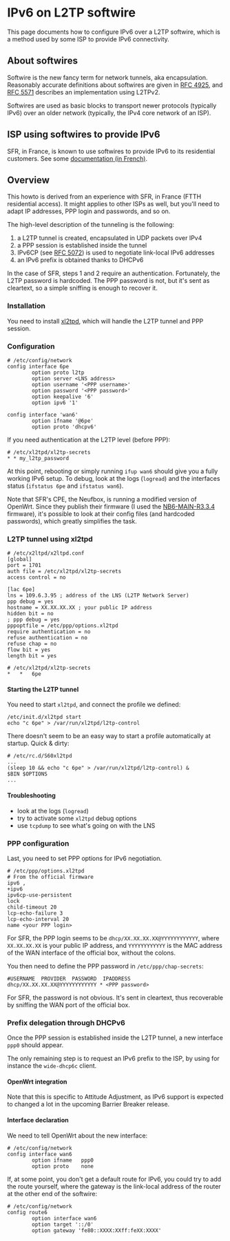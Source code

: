 # IPv6 on L2TP softwire

This page documents how to configure IPv6 over a L2TP softwire, which is a method used by some ISP to provide IPv6 connectivity.

## About softwires

Softwire is the new fancy term for network tunnels, aka encapsulation. Reasonably accurate definitions about softwires are given in [RFC 4925](http://tools.ietf.org/html/rfc4925 "http://tools.ietf.org/html/rfc4925"), and [RFC 5571](http://tools.ietf.org/html/rfc5571 "http://tools.ietf.org/html/rfc5571") describes an implementation using L2TPv2.

Softwires are used as basic blocks to transport newer protocols (typically IPv6) over an older network (typically, the IPv4 core network of an ISP).

## ISP using softwires to provide IPv6

SFR, in France, is known to use softwires to provide IPv6 to its residential customers. See some [documentation (in French)](http://bitsofnetworks.org/utiliser-ipv6-chez-sfr-sans-la-neufbox-fr.html "http://bitsofnetworks.org/utiliser-ipv6-chez-sfr-sans-la-neufbox-fr.html").

## Overview

This howto is derived from an experience with SFR, in France (FTTH residential access). It might applies to other ISPs as well, but you'll need to adapt IP addresses, PPP login and passwords, and so on.

The high-level description of the tunneling is the following:

1. a L2TP tunnel is created, encapsulated in UDP packets over IPv4
2. a PPP session is established inside the tunnel
3. IPv6CP (see [RFC 5072](http://tools.ietf.org/html/rfc5072 "http://tools.ietf.org/html/rfc5072")) is used to negotiate link-local IPv6 addresses
4. an IPv6 prefix is obtained thanks to DHCPv6

In the case of SFR, steps 1 and 2 require an authentication. Fortunately, the L2TP password is hardcoded. The PPP password is not, but it's sent as cleartext, so a simple sniffing is enough to recover it.

### Installation

You need to install [xl2tpd](/packages/pkgdata/xl2tpd "packages:pkgdata:xl2tpd"), which will handle the L2TP tunnel and PPP session.

### Configuration

```
# /etc/config/network
config interface 6pe
        option proto l2tp
        option server <LNS address>
        option username '<PPP username>'
        option password '<PPP password>'
        option keepalive '6'
        option ipv6 '1'
 
config interface 'wan6'
        option ifname '@6pe'
        option proto 'dhcpv6'
```

If you need authentication at the L2TP level (before PPP):

```
# /etc/xl2tpd/xl2tp-secrets
* * my_l2tp_password
```

At this point, rebooting or simply running `ifup wan6` should give you a fully working IPv6 setup. To debug, look at the logs (`logread`) and the interfaces status (`ifstatus 6pe` and `ifstatus wan6`).

Note that SFR's CPE, the Neufbox, is running a modified version of OpenWrt. Since they publish their firmware (I used the [NB6-MAIN-R3.3.4](http://download.nb6thd.neufbox.neuf.fr/nb6thd_Vers%203.3.4_ter/NB6-MAIN-R3.3.4 "http://download.nb6thd.neufbox.neuf.fr/nb6thd_Vers%203.3.4_ter/NB6-MAIN-R3.3.4") firmware), it's possible to look at their config files (and hardcoded passwords), which greatly simplifies the task.

### L2TP tunnel using xl2tpd

```
# /etc/x2ltpd/x2ltpd.conf
[global]
port = 1701
auth file = /etc/xl2tpd/xl2tp-secrets
access control = no
 
[lac 6pe]
lns = 109.6.3.95 ; address of the LNS (L2TP Network Server)
ppp debug = yes
hostname = XX.XX.XX.XX ; your public IP address
hidden bit = no
; ppp debug = yes
pppoptfile = /etc/ppp/options.xl2tpd
require authentication = no
refuse authentication = no
refuse chap = no
flow bit = yes
length bit = yes
 
# /etc/xl2tpd/xl2tp-secrets
*	*	6pe
```

#### Starting the L2TP tunnel

You need to start `xl2tpd`, and connect the profile we defined:

```
/etc/init.d/xl2tpd start
echo "c 6pe" > /var/run/xl2tpd/l2tp-control
```

There doesn't seem to be an easy way to start a profile automatically at startup. Quick &amp; dirty:

```
# /etc/rc.d/S60xl2tpd
...
(sleep 10 && echo "c 6pe" > /var/run/xl2tpd/l2tp-control) &
$BIN $OPTIONS
...
```

#### Troubleshooting

- look at the logs (`logread`)
- try to activate some `xl2tpd` debug options
- use `tcpdump` to see what's going on with the LNS

### PPP configuration

Last, you need to set PPP options for IPv6 negotiation.

```
# /etc/ppp/options.xl2tpd
# From the official firmware
ipv6 ,
+ipv6
ipv6cp-use-persistent
lock
child-timeout 20
lcp-echo-failure 3
lcp-echo-interval 20
name <your PPP login>
```

For SFR, the PPP login seems to be `dhcp/XX.XX.XX.XX@YYYYYYYYYYYY`, where `XX.XX.XX.XX` is your public IP address, and `YYYYYYYYYYYY` is the MAC address of the WAN interface of the official box, without the colons.

You then need to define the PPP password in `/etc/ppp/chap-secrets`:

```
#USERNAME  PROVIDER  PASSWORD  IPADDRESS
dhcp/XX.XX.XX.XX@YYYYYYYYYYYY * <PPP password>
```

For SFR, the password is not obvious. It's sent in cleartext, thus recoverable by sniffing the WAN port of the official box.

### Prefix delegation through DHCPv6

Once the PPP session is established inside the L2TP tunnel, a new interface `ppp0` should appear.

The only remaining step is to request an IPv6 prefix to the ISP, by using for instance the `wide-dhcp6c` client.

#### OpenWrt integration

Note that this is specific to Attitude Adjustment, as IPv6 support is expected to changed a lot in the upcoming Barrier Breaker release.

#### Interface declaration

We need to tell OpenWrt about the new interface:

```
# /etc/config/network
config interface wan6
        option ifname   ppp0
        option proto    none
```

If, at some point, you don't get a default route for IPv6, you could try to add the route yourself, where the gateway is the link-local address of the router at the other end of the softwire:

```
# /etc/config/network
config route6                           
        option interface wan6          
        option target '::/0'            
        option gateway 'fe80::XXXX:XXff:feXX:XXXX'
```
